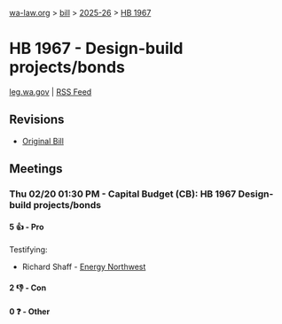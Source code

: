 [wa-law.org](/) > [bill](/bill/) > [2025-26](/bill/2025-26/) > [HB 1967](/bill/2025-26/hb/1967/)

# HB 1967 - Design-build projects/bonds
[leg.wa.gov](https://app.leg.wa.gov/billsummary?BillNumber=1967&Year=2025&Initiative=false) | [RSS Feed](./rss.xml)

## Revisions
* [Original Bill](1/)

## Meetings
### Thu 02/20 01:30 PM - Capital Budget (CB): HB 1967 Design-build projects/bonds
#### 5 👍 - Pro
Testifying:
* Richard Shaff - [Energy Northwest](/org/energy_northwest/)

#### 2 👎 - Con

#### 0 ❓ - Other

